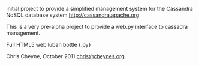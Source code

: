 initial project to provide a simplified management system for the Cassandra
NoSQL database system http://cassandra.apache.org

This is a very pre-alpha project to provide a web.py interface to cassadra
management.

Full HTML5 web luban bottle {.py}


Chris Cheyne, October 2011
chris@cheynes.org



